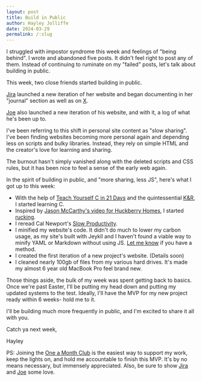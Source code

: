 ```yaml
---
layout: post
title: Build in Public
author: Hayley Jolliffe
date: 2024-03-29
permalink: /:slug
---
```


I struggled with impostor syndrome this week and feelings of "being behind". I wrote and abandoned five posts. It didn't feel right to post any of them. Instead of continuing to ruminate on my "failed" posts, let's talk about building in public.

This week, two close friends started building in public.

[Jira](https://janjira.work) launched a new iteration of her website and began documenting in her "journal" section as well as on [X](https://x.com/janjirasun/status/1772404525371994251?s=20).

[Joe](https://joeczepil.com) also launched a new iteration of his website, and with it, a log of what he's been up to.

I've been referring to this shift in personal site content as "slow sharing". I've been finding websites becoming more personal again and depending less on scripts and bulky libraries. Instead, they rely on simple HTML and the creator's love for learning and sharing. 

The burnout hasn't simply vanished along with the deleted scripts and CSS rules, but it has been nice to feel a sense of the early web again.

In the spirit of building in public, and "more sharing, less JS", here's what I got up to this week:

- With the help of [Teach Yourself C in 21 Days](https://nibmehub.com/opac-service/pdf/read/Sams%20Teach%20Yourself%20C%20in%2021%20Days.pdf) and the quintessential [K&R](https://a.co/d/50GXwLo), I started learning C.
- Inspired by [Jason McCarthy's video for Huckberry Homes](https://youtu.be/oHn6iLT0M0A?si=aSVzqHpUlOFuv5Ve), I started [rucking](https://www.goruck.com/pages/what-is-rucking#:~:text=it's%20a%20fitness%20thing.,hiking%20is%20simply%20called%20rucking.).
- I reread Cal Newport's [Slow Productivity](https://calnewport.com/slow/).
- I minified my website's code. It didn't do much to lower my carbon usage, as my site's built with Jeykll and I haven't found a viable way to minify YAML or Markdown without using JS. [Let me know](mailto:calebjolliffe@proton.me) if you have a method.
- I created the first iteration of a new project's website. (Details soon)
- I cleaned nearly 100gb of files from my various hard drives. It's made my almost 6 year old MacBook Pro feel brand new.

Those things aside, the bulk of my week was spent getting back to basics. Once we're past Easter, I'll be putting my head down and putting my updated systems to the test. Ideally, I'll have the MVP for my new project ready within 6 weeks- hold me to it.

I'll be building much more frequently in public, and I'm excited to share it all with you.

Catch ya next week,

Hayley

PS: Joining the [One a Month Club](https://ko-fi.com/hayleyjolliffe) is the easiest way to support my work, keep the lights on, and hold me accountable to finish this MVP. It's by no means necessary, but immensely appreciated. Also, be sure to show [Jira](https://janjira.work) and [Joe](https://joeczepil.com) some love.
